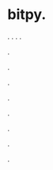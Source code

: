 # bitpy.
.
.
.
.












.






















































.
























.



























.

















































































.































































.































































































.



.
